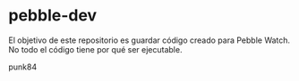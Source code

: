 pebble-dev
==========

El objetivo de este repositorio es guardar código creado para Pebble Watch. 
No todo el código tiene por qué ser ejecutable.

punk84
